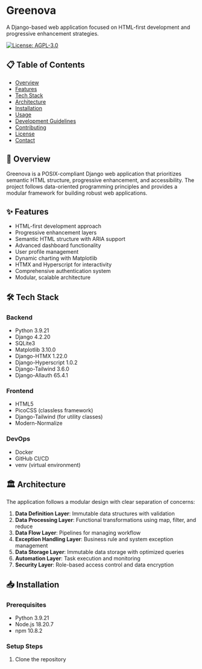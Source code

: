# Greenova

A Django-based web application focused on HTML-first development and progressive enhancement strategies.

[![License: AGPL-3.0](https://img.shields.io/badge/License-AGPL%203.0-blue.svg)](https://www.gnu.org/licenses/agpl-3.0)

## 📋 Table of Contents

- [Overview](#overview)
- [Features](#features)
- [Tech Stack](#tech-stack)
- [Architecture](#architecture)
- [Installation](#installation)
- [Usage](#usage)
- [Development Guidelines](#development-guidelines)
- [Contributing](#contributing)
- [License](#license)
- [Contact](#contact)

## 🌟 Overview

Greenova is a POSIX-compliant Django web application that prioritizes semantic HTML structure, progressive enhancement, and accessibility. The project follows data-oriented programming principles and provides a modular framework for building robust web applications.

## ✨ Features

- HTML-first development approach
- Progressive enhancement layers
- Semantic HTML structure with ARIA support
- Advanced dashboard functionality
- User profile management
- Dynamic charting with Matplotlib
- HTMX and Hyperscript for interactivity
- Comprehensive authentication system
- Modular, scalable architecture

## 🛠️ Tech Stack

### Backend
- Python 3.9.21
- Django 4.2.20
- SQLite3
- Matplotlib 3.10.0
- Django-HTMX 1.22.0
- Django-Hyperscript 1.0.2
- Django-Tailwind 3.6.0
- Django-Allauth 65.4.1

### Frontend
- HTML5
- PicoCSS (classless framework)
- Django-Tailwind (for utility classes)
- Modern-Normalize

### DevOps
- Docker
- GitHub CI/CD
- venv (virtual environment)

## 🏛️ Architecture

The application follows a modular design with clear separation of concerns:

1. **Data Definition Layer**: Immutable data structures with validation
2. **Data Processing Layer**: Functional transformations using map, filter, and reduce
3. **Data Flow Layer**: Pipelines for managing workflow
4. **Exception Handling Layer**: Business rule and system exception management
5. **Data Storage Layer**: Immutable data storage with optimized queries
6. **Automation Layer**: Task execution and monitoring
7. **Security Layer**: Role-based access control and data encryption

## 📥 Installation

### Prerequisites
- Python 3.9.21
- Node.js 18.20.7
- npm 10.8.2

### Setup Steps

1. Clone the repository
